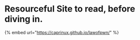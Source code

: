 # Resourceful Site to read, before diving in.

{% embed url="https://caprinux.github.io/lawofpwn/" %}
